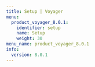 ```yaml
---
title: Setup | Voyager
menu:
  product_voyager_8.0.1:
    identifier: setup
    name: Setup
    weight: 30
menu_name: product_voyager_8.0.1
info:
  version: 8.0.1
---
```


